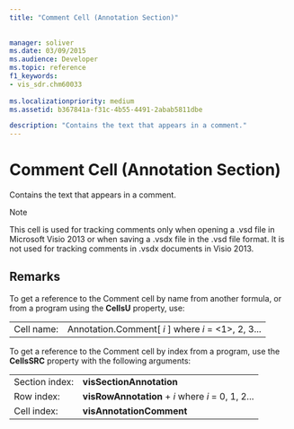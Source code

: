 ```yaml
---
title: "Comment Cell (Annotation Section)"
 
 
manager: soliver
ms.date: 03/09/2015
ms.audience: Developer
ms.topic: reference
f1_keywords:
- vis_sdr.chm60033
 
ms.localizationpriority: medium
ms.assetid: b367841a-f31c-4b55-4491-2abab5811dbe

description: "Contains the text that appears in a comment."
---
```


# Comment Cell (Annotation Section)

Contains the text that appears in a comment.
  
> [!NOTE]
> This cell is used for tracking comments only when opening a .vsd file in Microsoft Visio 2013 or when saving a .vsdx file in the .vsd file format. It is not used for tracking comments in .vsdx documents in Visio 2013. 
  
## Remarks

To get a reference to the Comment cell by name from another formula, or from a program using the **CellsU** property, use: 
  
|||
|:-----|:-----|
| Cell name:  <br/> | Annotation.Comment[  *i*  ]            where  *i*  = <1>, 2, 3... |
   
To get a reference to the Comment cell by index from a program, use the **CellsSRC** property with the following arguments: 
  
|||
|:-----|:-----|
| Section index:  <br/> |**visSectionAnnotation** <br/> |
| Row index:  <br/> |**visRowAnnotation** +  *i*            where  *i*  = 0, 1, 2... |
| Cell index:  <br/> |**visAnnotationComment** <br/> |
   

